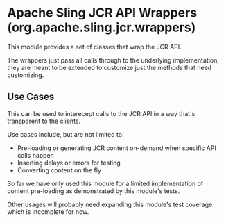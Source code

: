 Apache Sling JCR API Wrappers (org.apache.sling.jcr.wrappers)
===

This module provides a set of classes that wrap the JCR API.

The wrappers just pass all calls through to the underlying implementation, they are meant to be extended to customize just the methods that need customizing.

Use Cases
----
This can be used to interecept calls to the JCR API in a way that's transparent to the clients.

Use cases include, but are not limited to:

 * Pre-loading or generating JCR content on-demand when specific API calls happen
 * Inserting delays or errors for testing
 * Converting content on the fly
 
So far we have only used this module for a limited implementation of content pre-loading as demonstrated by this module's tests.

Other usages will probably need expanding this module's test coverage which is incomplete for now.